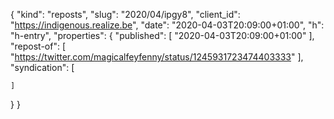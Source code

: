 {
  "kind": "reposts",
  "slug": "2020/04/ipgy8",
  "client_id": "https://indigenous.realize.be",
  "date": "2020-04-03T20:09:00+01:00",
  "h": "h-entry",
  "properties": {
    "published": [
      "2020-04-03T20:09:00+01:00"
    ],
    "repost-of": [
      "https://twitter.com/magicalfeyfenny/status/1245931723474403333"
    ],
    "syndication": [

    ]
  }
}
